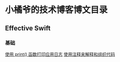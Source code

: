 # 小橘爷的技术博客博文目录
## Effective Swift
### 基础
[使用 print() 函数打印应用日志](https://github.com/yangxiaoju/Blogs/blob/master/iOS/Effective%20Swift/%E4%BD%BF%E7%94%A8%20print()%20%E5%87%BD%E6%95%B0%E6%89%93%E5%8D%B0%E5%BA%94%E7%94%A8%E6%97%A5%E5%BF%97.md)
[使用注释来解释和组织代码](https://github.com/yangxiaoju/Blogs/blob/master/iOS/Effective%20Swift/%E4%BD%BF%E7%94%A8%E6%B3%A8%E9%87%8A%E6%9D%A5%E8%A7%A3%E9%87%8A%E5%92%8C%E7%BB%84%E7%BB%87%E4%BB%A3%E7%A0%81.md)